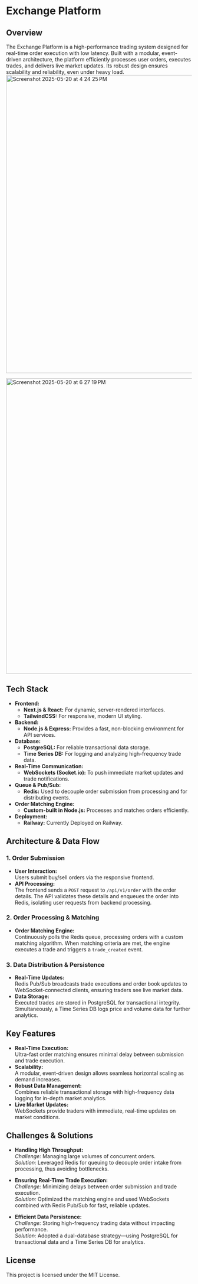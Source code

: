 # Exchange Platform


## Overview

The Exchange Platform is a high-performance trading system designed for real-time order execution with low latency. Built with a modular, event-driven architecture, the platform efficiently processes user orders, executes trades, and delivers live market updates. Its robust design ensures scalability and reliability, even under heavy load.
<img width="807" alt="Screenshot 2025-05-20 at 4 24 25 PM" src="https://github.com/user-attachments/assets/cdc2d8f3-bfc1-4d0a-bd71-82f13c88b10f" />

<img width="800" alt="Screenshot 2025-05-20 at 6 27 19 PM" src="https://github.com/user-attachments/assets/599b5800-356c-47c2-855e-ca15a7caaad6" />




## Tech Stack
- **Frontend:**  
  - **Next.js & React:** For dynamic, server-rendered interfaces.
  - **TailwindCSS:** For responsive, modern UI styling.
- **Backend:**  
  - **Node.js & Express:** Provides a fast, non-blocking environment for API services.
- **Database:**  
  - **PostgreSQL:** For reliable transactional data storage.
  - **Time Series DB:** For logging and analyzing high-frequency trade data.
- **Real-Time Communication:**  
  - **WebSockets (Socket.io):** To push immediate market updates and trade notifications.
- **Queue & Pub/Sub:**  
  - **Redis:** Used to decouple order submission from processing and for distributing events.
- **Order Matching Engine:**  
  - **Custom-built in Node.js:** Processes and matches orders efficiently.
- **Deployment:**  
  - **Railway:** Currently Deployed on Railway.

## Architecture & Data Flow

### 1. Order Submission
- **User Interaction:**  
  Users submit buy/sell orders via the responsive frontend.
- **API Processing:**  
  The frontend sends a `POST` request to `/api/v1/order` with the order details. The API validates these details and enqueues the order into Redis, isolating user requests from backend processing.

### 2. Order Processing & Matching
- **Order Matching Engine:**  
  Continuously polls the Redis queue, processing orders with a custom matching algorithm. When matching criteria are met, the engine executes a trade and triggers a `trade_created` event.

### 3. Data Distribution & Persistence
- **Real-Time Updates:**  
  Redis Pub/Sub broadcasts trade executions and order book updates to WebSocket-connected clients, ensuring traders see live market data.
- **Data Storage:**  
  Executed trades are stored in PostgreSQL for transactional integrity. Simultaneously, a Time Series DB logs price and volume data for further analytics.

## Key Features

- **Real-Time Execution:**  
  Ultra-fast order matching ensures minimal delay between submission and trade execution.
- **Scalability:**  
  A modular, event-driven design allows seamless horizontal scaling as demand increases.
- **Robust Data Management:**  
  Combines reliable transactional storage with high-frequency data logging for in-depth market analytics.
- **Live Market Updates:**  
  WebSockets provide traders with immediate, real-time updates on market conditions.

## Challenges & Solutions

- **Handling High Throughput:**  
  *Challenge:* Managing large volumes of concurrent orders.  
  *Solution:* Leveraged Redis for queuing to decouple order intake from processing, thus avoiding bottlenecks.

- **Ensuring Real-Time Trade Execution:**  
  *Challenge:* Minimizing delays between order submission and trade execution.  
  *Solution:* Optimized the matching engine and used WebSockets combined with Redis Pub/Sub for fast, reliable updates.

- **Efficient Data Persistence:**  
  *Challenge:* Storing high-frequency trading data without impacting performance.  
  *Solution:* Adopted a dual-database strategy—using PostgreSQL for transactional data and a Time Series DB for analytics.



## License

This project is licensed under the MIT License.

